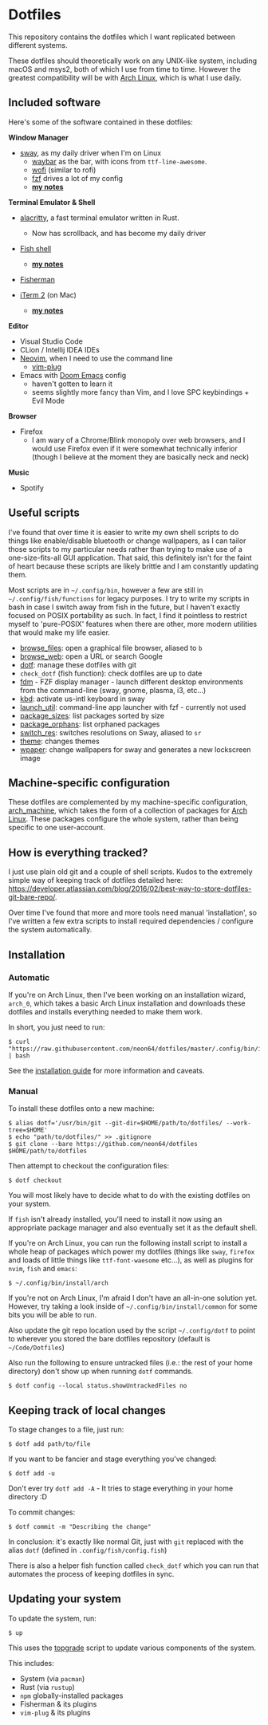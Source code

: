 # Dotfiles

This repository contains the dotfiles which I want replicated between different systems.

These dotfiles should theoretically work on any UNIX-like system, including macOS and msys2, both of which I use from time to time. However the greatest compatibility will be with [Arch Linux](https://www.archlinux.org/), which is what I use daily.

## Included software

Here's some of the software contained in these dotfiles:

**Window Manager**
 - [sway](https://github.com/swaywm/sway/), as my daily driver when I'm on Linux
    - [waybar](https://github.com/Alexays/Waybar) as the bar, with icons from `ttf-line-awesome`.
    - [wofi](https://hg.sr.ht/~scoopta/wofi) (similar to rofi)
    - [fzf](https://github.com/junegunn/fzf) drives a lot of my config
    - **[my notes](https://github.com/neon64/dotfiles/tree/master/.config/sway)**

**Terminal Emulator & Shell**
 - [alacritty](https://github.com/jwilm/alacritty/), a fast terminal emulator written in Rust.
   - Now has scrollback, and has become my daily driver
 - [Fish shell](https://fishshell.com/)
   - **[my notes](https://github.com/neon64/dotfiles/tree/master/.config/fish)**
 - [Fisherman](https://github.com/fisherman/fisherman)

 - [iTerm 2](https://github.com/gnachman/iTerm2) (on Mac)
    - **[my notes](https://github.com/neon64/dotfiles/tree/master/.config/iterm2)**

**Editor**
 - Visual Studio Code
 - CLion / Intellij IDEA IDEs
 - [Neovim](https://github.com/neovim/neovim), when I need to use the command line
     - [vim-plug](https://github.com/junegunn/vim-plug)
- Emacs with [Doom Emacs](https://github.com/hlissner/doom-emacs) config
     - haven't gotten to learn it
     - seems slightly more fancy than Vim, and I love SPC keybindings + Evil Mode

**Browser**
 - Firefox
    - I am wary of a Chrome/Blink monopoly over web browsers, and I would use Firefox even if it were somewhat technically inferior (though I believe at the moment they are basically neck and neck)

**Music**
 - Spotify

## Useful scripts

I've found that over time it is easier to write my own shell scripts to do things like enable/disable bluetooth or change wallpapers, as I can tailor those scripts to my particular needs rather than trying to make use of a one-size-fits-all GUI application. That said, this definitely isn't for the faint of heart because these scripts are likely brittle and I am constantly updating them.

Most scripts are in `~/.config/bin`, however a few are still in `~/.config/fish/functions` for legacy purposes. I try to write my scripts in bash in case I switch away from fish in the future, but I haven't exactly focused on POSIX portability as such. In fact, I find it pointless to restrict myself to 'pure-POSIX' features when there are other, more modern utilities that would make my life easier.

 - [browse_files](https://github.com/neon64/dotfiles/blob/master/.config/bin/browse_files): open a graphical file browser, aliased to `b`
 - [browse_web](https://github.com/neon64/dotfiles/blob/master/.config/bin/browse_web): open a URL or search Google
 - [dotf](https://github.com/neon64/dotfiles/blob/master/.config/bin/dotf): manage these dotfiles with git
 - `check_dotf` (fish function): check dotfiles are up to date
 - [fdm](https://github.com/neon64/dotfiles/blob/master/.config/bin/fdm) - FZF display manager - launch different desktop environments from the command-line (sway, gnome, plasma, i3, etc...)
 - [kbd](https://github.com/neon64/dotfiles/blob/master/.config/bin/kbd): activate us-intl keyboard in sway
 - [launch_util](https://github.com/neon64/dotfiles/blob/master/.config/bin/launch_util): command-line app launcher with fzf - currently not used
 - [package_sizes](https://github.com/neon64/dotfiles/blob/master/.config/bin/package_sizes): list packages sorted by size
 - [package_orphans](https://github.com/neon64/dotfiles/blob/master/.config/bin/package_orphans): list orphaned packages
 - [switch_res](https://github.com/neon64/dotfiles/blob/master/.config/bin/switch_res): switches resolutions on Sway, aliased to `sr`
 - [theme](https://github.com/neon64/dotfiles/blob/master/.config/bin/theme): changes themes
 - [wpaper](https://github.com/neon64/dotfiles/blob/master/.config/bin/wpaper): change wallpapers for sway and generates a new lockscreen image

## Machine-specific configuration

These dotfiles are complemented by my machine-specific configuration, [arch_machine](https://github.com/neon64/arch_machine), which takes the form of a collection of packages for [Arch Linux](https://www.archlinux.org/). These packages configure the whole system, rather than being specific to one user-account.

## How is everything tracked?

I just use plain old git and a couple of shell scripts. Kudos to the extremely simple way of keeping track
of dotfiles detailed here:
https://developer.atlassian.com/blog/2016/02/best-way-to-store-dotfiles-git-bare-repo/.

Over time I've found that more and more tools need manual 'installation', so I've written a few extra scripts to install required dependencies / configure the system automatically.

## Installation

### Automatic

If you're on Arch Linux, then I've been working on an installation wizard, `arch_0`, which takes a basic Arch Linux installation and downloads these dotfiles and installs everything needed to make them work.

In short, you just need to run:

    $ curl "https://raw.githubusercontent.com/neon64/dotfiles/master/.config/bin/install/arch_0" | bash

See the [installation guide](https://github.com/neon64/dotfiles/tree/master/.config/bin/install) for more information and caveats.

### Manual

To install these dotfiles onto a new machine:

    $ alias dotf='/usr/bin/git --git-dir=$HOME/path/to/dotfiles/ --work-tree=$HOME'
    $ echo "path/to/dotfiles/" >> .gitignore
    $ git clone --bare https://github.com/neon64/dotfiles $HOME/path/to/dotfiles

Then attempt to checkout the configuration files:

    $ dotf checkout

You will most likely have to decide what to do with the existing dotfiles on your system.

If `fish` isn't already installed, you'll need to install it now using an
appropriate package manager and also eventually set it as the default shell.

If you're on Arch Linux, you can run the following install script to install a whole heap of packages which power my dotfiles (things like `sway`, `firefox` and loads of little things like `ttf-font-waesome` etc...), as well as plugins for `nvim`, `fish` and `emacs`:

    $ ~/.config/bin/install/arch

If you're not on Arch Linux, I'm afraid I don't have an all-in-one solution yet. However, try taking a look inside of `~/.config/bin/install/common` for some bits you will be able to run.

Also update the git repo location used by the script `~/.config/dotf` to point
to wherever you stored the bare dotfiles repository (default is
`~/Code/Dotfiles`)

Also run the following to ensure untracked files (i.e.: the rest of your home directory) don't show up when running `dotf` commands.

    $ dotf config --local status.showUntrackedFiles no

## Keeping track of local changes

To stage changes to a file, just run:

    $ dotf add path/to/file

If you want to be fancier and stage everything you've changed:

    $ dotf add -u

Don't ever try `dotf add -A` - It tries to stage everything in your home directory :D

To commit changes:

    $ dotf commit -m "Describing the change"

In conclusion: it's exactly like normal Git, just with `git` replaced with the
alias `dotf` (defined in `.config/fish/config.fish`)

There is also a helper fish function called `check_dotf` which you can run that automates the process of keeping dotfiles in sync.

## Updating your system

To update the system, run:

    $ up

This uses the [topgrade](https://github.com/r-darwish/topgrade) script to update various components of the system.

This includes:

- System (via `pacman`)
- Rust (via `rustup`)
- `npm` globally-installed packages
- Fisherman & its plugins
- `vim-plug` & its plugins
